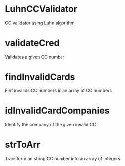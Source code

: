 # LuhnCCValidator
CC validator using Luhn algorithm

# validateCred
Validates a given CC number

# findInvalidCards
Finf invalids CC numbers in an array of CC numbers

# idInvalidCardCompanies
Identify the company of the given invalid CC

# strToArr
Transform an string CC number into an array of integers
